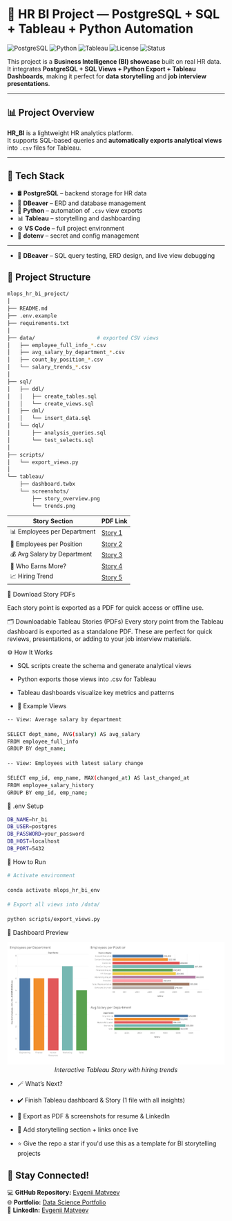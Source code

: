 # 🧠 HR BI Project — PostgreSQL + SQL + Tableau + Python Automation

![PostgreSQL](https://img.shields.io/badge/PostgreSQL-Database-blue?logo=postgresql&logoColor=white)
![Python](https://img.shields.io/badge/Python-Automation-yellow?logo=python&logoColor=black)
![Tableau](https://img.shields.io/badge/Tableau-Visualization-orange?logo=tableau&logoColor=white)
![License](https://img.shields.io/badge/License-MIT-green.svg)
![Status](https://img.shields.io/badge/Status-Active-brightgreen)

This project is a **Business Intelligence (BI) showcase** built on real HR data.  
It integrates **PostgreSQL + SQL Views + Python Export + Tableau Dashboards**, making it perfect for **data storytelling** and **job interview presentations**.

---

## 📊 Project Overview

**HR_BI** is a lightweight HR analytics platform.  
It supports SQL-based queries and **automatically exports analytical views** into `.csv` files for Tableau.

---

## 🔧 Tech Stack

- 🛢️ **PostgreSQL** – backend storage for HR data  
- 🧠 **DBeaver** – ERD and database management  
- 🐍 **Python** – automation of `.csv` view exports  
- 📊 **Tableau** – storytelling and dashboarding  
- ⚙️ **VS Code** – full project environment  
- 🔐 **dotenv** – secret and config management  

---
- 🧠 **DBeaver** – SQL query testing, ERD design, and live view debugging

## 📁 Project Structure

```bash
mlops_hr_bi_project/
│
├── README.md
├── .env.example
├── requirements.txt
│
├── data/                    # exported CSV views
│   ├── employee_full_info_*.csv
│   ├── avg_salary_by_department_*.csv
│   ├── count_by_position_*.csv
│   └── salary_trends_*.csv
│
├── sql/
│   ├── ddl/
│   │   ├── create_tables.sql
│   │   └── create_views.sql
│   ├── dml/
│   │   └── insert_data.sql
│   └── dql/
│       ├── analysis_queries.sql    
│       └── test_selects.sql 
│
├── scripts/
│   └── export_views.py
│
└── tableau/
    ├── dashboard.twbx
    └── screenshots/
        ├── story_overview.png
        └── trends.png
```

| Story Section              | PDF Link |
|---------------------------|----------|
| 📊 Employees per Department | [Story 1](https://github.com/evgeniimatveev/mlops-hr-bi-project/blob/main/tableau/screenshots/Story%201.pdf) |
| 💼 Employees per Position   | [Story 2](https://github.com/evgeniimatveev/mlops-hr-bi-project/blob/main/tableau/screenshots/Story%202.pdf) |
| 💰 Avg Salary by Department | [Story 3](https://github.com/evgeniimatveev/mlops-hr-bi-project/blob/main/tableau/screenshots/Story%203.pdf) |
| 🧠 Who Earns More?          | [Story 4](https://github.com/evgeniimatveev/mlops-hr-bi-project/blob/main/tableau/screenshots/Story%204.pdf) |
| 📈 Hiring Trend             | [Story 5](https://github.com/evgeniimatveev/mlops-hr-bi-project/blob/main/tableau/screenshots/Story%205.pdf) |

📄 Download Story PDFs

Each story point is exported as a PDF for quick access or offline use.


🗂️ Downloadable Tableau Stories (PDFs)
Every story point from the Tableau dashboard is exported as a standalone PDF.
These are perfect for quick reviews, presentations, or adding to your job interview materials.

⚙️ How It Works
- SQL scripts create the schema and generate analytical views

- Python exports those views into .csv for Tableau

- Tableau dashboards visualize key metrics and patterns

- 📌 Example Views
```bash
-- View: Average salary by department

SELECT dept_name, AVG(salary) AS avg_salary
FROM employee_full_info
GROUP BY dept_name;

-- View: Employees with latest salary change

SELECT emp_id, emp_name, MAX(changed_at) AS last_changed_at
FROM employee_salary_history
GROUP BY emp_id, emp_name;
```
💾 .env Setup
```bash
DB_NAME=hr_bi
DB_USER=postgres
DB_PASSWORD=your_password
DB_HOST=localhost
DB_PORT=5432

```
🚀 How to Run
```bash
# Activate environment

conda activate mlops_hr_bi_env

# Export all views into /data/

python scripts/export_views.py
```
📸 Dashboard Preview

<p align="center">
  <img src="https://github.com/evgeniimatveev/mlops-hr-bi-project/blob/main/tableau/screenshots/Dashboard%201.png?raw=true" width="600"/>
  <br><em>Interactive Tableau Story with hiring trends</em>
</p>


- 🪄 What’s Next?
- ✔️ Finish Tableau dashboard & Story (1 file with all insights)
- 📎 Export as PDF & screenshots for resume & LinkedIn
- 📌 Add storytelling section + links once live

- ⭐ Give the repo a star if you'd use this as a template for BI storytelling projects


## 📢 Stay Connected!  
💻 **GitHub Repository:** [Evgenii Matveev](https://github.com/evgeniimatveev)  
🌐 **Portfolio:** [Data Science Portfolio](https://www.datascienceportfol.io/evgeniimatveevusa)  
📌 **LinkedIn:** [Evgenii Matveev](https://www.linkedin.com/in/evgenii-matveev-510926276/)  
